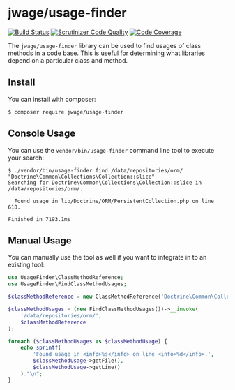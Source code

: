 # jwage/usage-finder

[![Build Status](https://travis-ci.org/jwage/usage-finder.svg)](https://travis-ci.org/jwage/usage-finder)
[![Scrutinizer Code Quality](https://scrutinizer-ci.com/g/jwage/usage-finder/badges/quality-score.png?b=master)](https://scrutinizer-ci.com/g/jwage/usage-finder/?branch=master)
[![Code Coverage](https://scrutinizer-ci.com/g/jwage/usage-finder/badges/coverage.png?b=master)](https://scrutinizer-ci.com/g/jwage/usage-finder/?branch=master)

The `jwage/usage-finder` library can be used to find usages of class methods in a code base. This is useful for
determining what libraries depend on a particular class and method.

## Install

You can install with composer:

    $ composer require jwage/usage-finder

## Console Usage

You can use the `vendor/bin/usage-finder` command line tool to execute your search:

    $ ./vendor/bin/usage-finder find /data/repositories/orm/ "Doctrine\Common\Collections\Collection::slice"
    Searching for Doctrine\Common\Collections\Collection::slice in /data/repositories/orm/.

      Found usage in lib/Doctrine/ORM/PersistentCollection.php on line 610.

    Finished in 7193.1ms

## Manual Usage

You can manually use the tool as well if you want to integrate in to an existing tool:

```php
use UsageFinder\ClassMethodReference;
use UsageFinder\FindClassMethodUsages;

$classMethodReference = new ClassMethodReference('Doctrine\Common\Collections\Collection::slice');

$classMethodUsages = (new FindClassMethodUsages())->__invoke(
    '/data/repositories/orm/',
    $classMethodReference
);

foreach ($classMethodUsages as $classMethodUsage) {
    echo sprintf(
        'Found usage in <info>%s</info> on line <info>%d</info>.',
        $classMethodUsage->getFile(),
        $classMethodUsage->getLine()
    )."\n";
}
```
